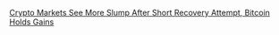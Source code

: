 [Crypto Markets See More Slump After Short Recovery Attempt, Bitcoin Holds Gains](https://cointelegraph.com/news/crypto-markets-see-more-slump-after-short-recovery-attempt-bitcoin-holds-gains)